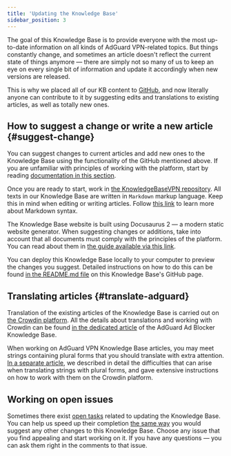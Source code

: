 ```yaml
---
title: 'Updating the Knowledge Base'
sidebar_position: 3
---
```


The goal of this Knowledge Base is to provide everyone with the most up-to-date information on all kinds of AdGuard VPN-related topics. But things constantly change, and sometimes an article doesn't reflect the current state of things anymore — there are simply not so many of us to keep an eye on every single bit of information and update it accordingly when new versions are released.

This is why we placed all of our KB content to [GitHub](https://github.com/AdguardTeam/KnowledgeBaseVPN), and now literally anyone can contribute to it by suggesting edits and translations to existing articles, as well as totally new ones.

## How to suggest a change or write a new article {#suggest-change}

You can suggest changes to current articles and add new ones to the Knowledge Base using the functionality of the GitHub mentioned above.
If you are unfamiliar with principles of working with the platform, start by reading [documentation in this section](https://docs.github.com/en).

Once you are ready to start, work in [the KnowledgeBaseVPN repository](https://github.com/AdguardTeam/KnowledgeBaseVPN). All texts in our Knowledge Base are written in `Markdown` markup language. Keep this in mind when editing or writing articles. Follow [this link](https://docs.github.com/en/get-started/writing-on-github/getting-started-with-writing-and-formatting-on-github/basic-writing-and-formatting-syntax) to learn more about Markdown syntax.

The Knowledge Base website is built using Docusaurus 2 — a modern static website generator. When suggesting changes or additions, take into account that all documents must comply with the principles of the platform. You can read about them in [the guide available via this link](https://docusaurus.io/docs/category/guides).

You can deploy this Knowledge Base locally to your computer to preview the changes you suggest. Detailed instructions on how to do this can be found [in the README.md file](https://github.com/AdguardTeam/KnowledgeBaseVPN/blob/main/README.md) on this Knowledge Base's GitHub page.

## Translating articles {#translate-adguard}

Translation of the existing articles of the Knowledge Base is carried out on [the Crowdin platform](https://crowdin.com/project/adguard-vpn-knowledge-base). All the details about translations and working with Crowdin can be found [in the dedicated article](https://kb.adguard.com/en/general/adguard-translations) of the AdGuard Ad Blocker Knowledge Base.

When working on AdGuard VPN Knowledge Base articles, you may meet strings containing plural forms that you should translate with extra attention. [In a separate article](https://kb.adguard.com/en/miscellaneous/plurals), we described in detail the difficulties that can arise when translating strings with plural forms, and gave extensive instructions on how to work with them on the Crowdin platform.

## Working on open issues

Sometimes there exist [open tasks](https://github.com/AdguardTeam/KnowledgeBaseVPN/issues/) related to updating the Knowledge Base. You can help us speed up their completion [the same way](#suggest-change) you would suggest any other changes to this Knowledge Base. Choose any issue that you find appealing and start working on it. If you have any questions — you can ask them right in the comments to that issue.